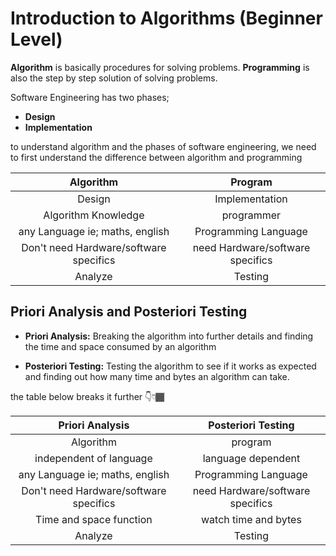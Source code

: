 # Introduction to Algorithms (Beginner Level)

**Algorithm** is basically procedures for solving problems. **Programming** is also the step by step solution of solving problems.

Software Engineering has two phases;

- **Design**
- **Implementation**

to understand algorithm and the phases of software engineering, we need to first understand the difference between algorithm and programming

|             **Algorithm**              |           **Program**            |
| :------------------------------------: | :------------------------------: |
|                 Design                 |          Implementation          |
|          Algorithm Knowledge           |            programmer            |
|    any Language ie; maths, english     |       Programming Language       |
| Don't need Hardware/software specifics | need Hardware/software specifics |
|                Analyze                 |             Testing              |

## Priori Analysis and Posteriori Testing

- **Priori Analysis:**
  Breaking the algorithm into further details and finding the time and space consumed by an algorithm

- **Posteriori Testing:**
  Testing the algorithm to see if it works as expected and finding out how many time and bytes an algorithm can take.

the table below breaks it further 👇👇🏾

|          **Priori Analysis**           |      **Posteriori Testing**      |
| :------------------------------------: | :------------------------------: |
|               Algorithm                |             program              |
|        independent of language         |        language dependent        |
|    any Language ie; maths, english     |       Programming Language       |
| Don't need Hardware/software specifics | need Hardware/software specifics |
|        Time and space function         |       watch time and bytes       |
|                Analyze                 |             Testing              |
